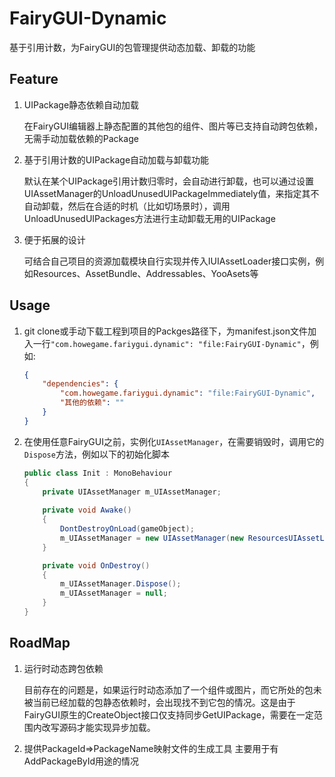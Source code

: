 # FairyGUI-Dynamic
基于引用计数，为FairyGUI的包管理提供动态加载、卸载的功能

## Feature
1. UIPackage静态依赖自动加载
    
    在FairyGUI编辑器上静态配置的其他包的组件、图片等已支持自动跨包依赖，无需手动加载依赖的Package

2. 基于引用计数的UIPackage自动加载与卸载功能

    默认在某个UIPackage引用计数归零时，会自动进行卸载，也可以通过设置UIAssetManager的UnloadUnusedUIPackageImmediately值，来指定其不自动卸载，然后在合适的时机（比如切场景时），调用UnloadUnusedUIPackages方法进行主动卸载无用的UIPackage

3. 便于拓展的设计

    可结合自己项目的资源加载模块自行实现并传入IUIAssetLoader接口实例，例如Resources、AssetBundle、Addressables、YooAsets等

## Usage
1. git clone或手动下载工程到项目的Packges路径下，为manifest.json文件加入一行`"com.howegame.fariygui.dynamic": "file:FairyGUI-Dynamic"`，例如:

    ```json
    {
        "dependencies": {
            "com.howegame.fariygui.dynamic": "file:FairyGUI-Dynamic",
            "其他的依赖": ""
        }
    }
    ```

2. 在使用任意FairyGUI之前，实例化`UIAssetManager`，在需要销毁时，调用它的`Dispose`方法，例如以下的初始化脚本

    ```csharp
    public class Init : MonoBehaviour
    {
        private UIAssetManager m_UIAssetManager;
        
        private void Awake()
        {
            DontDestroyOnLoad(gameObject);
            m_UIAssetManager = new UIAssetManager(new ResourcesUIAssetLoader("UI"), null);
        }

        private void OnDestroy()
        {
            m_UIAssetManager.Dispose();
            m_UIAssetManager = null;
        }
    }
    ```

## RoadMap
1. 运行时动态跨包依赖

    目前存在的问题是，如果运行时动态添加了一个组件或图片，而它所处的包未被当前已经加载的包静态依赖时，会出现找不到它包的情况。这是由于FairyGUI原生的CreateObject接口仅支持同步GetUIPackage，需要在一定范围内改写源码才能实现异步加载。

2. 提供PackageId=>PackageName映射文件的生成工具
    主要用于有AddPackageById用途的情况